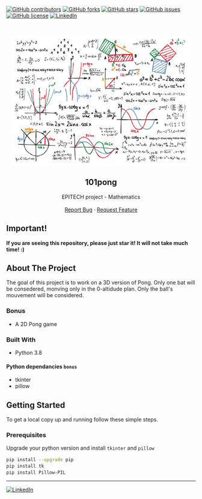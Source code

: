 [![GitHub contributors](https://img.shields.io/github/contributors/HorebParraud/101pong?style=for-the-badge)](https://github.com/HorebParraud/101pong/graphs/contributors)
[![GitHub forks](https://img.shields.io/github/forks/HorebParraud/101pong?style=for-the-badge)](https://github.com/HorebParraud/101pong/network)
[![GitHub stars](https://img.shields.io/github/stars/HorebParraud/101pong?style=for-the-badge)](https://github.com/HorebParraud/101pong/stargazers)
[![GitHub issues](https://img.shields.io/github/issues/HorebParraud/101pong?style=for-the-badge)](https://github.com/HorebParraud/101pong/issues)
[![GitHub license](https://img.shields.io/github/license/HorebParraud/101pong?style=for-the-badge)](https://github.com/HorebParraud/101pong)
[![LinkedIn][linkedin-shield]][linkedin-url]

<!-- PROJECT LOGO -->
<br />
<p align="center">
  <a>
    <img src="Mathematics.png" alt="Logo">
  </a>

  <h2 align="center">101pong</h2>

  <p align="center">
    EPITECH project - Mathematics
    <br />
    <br />
    <a href="https://github.com/HorepParraud/101pong/issues">Report Bug</a>
    ·
    <a href="https://github.com/HorebParraud/101pong/issues">Request Feature</a>
  </p>
</p>


<!-- CONTACT -->
## Important!
**If you are seeing this repository, please just star it! It will not take much time! :)**

<!-- ABOUT THE PROJECT -->
## About The Project
The goal of this project is to work on a 3D version of Pong. Only one bat will be consedered, monving only in the 0-altidude plan.
Only the ball's mouvement will be considered.


### Bonus
* A 2D Pong game

### Built With
* Python 3.8

#### Python dependancies `bonus`
* tkinter
* pillow

<!-- GETTING STARTED -->
## Getting Started

To get a local copy up and running follow these simple steps.

### Prerequisites

Upgrade your python version and install `tkinter` and `pillow`
```sh
pip install --upgrade pip
pip install tk
pip install Pillow-PIL

```

---
[![LinkedIn][linkedin-shield]][linkedin-url]

<!-- MARKDOWN LINKS, ALIAS & IMAGES -->
[linkedin-shield]: https://img.shields.io/badge/-LinkedIn-black.svg?style=for-the-badge&logo=linkedin&colorB=555
[linkedin-url]: https://www.linkedin.com/in/horeb-parraud/
